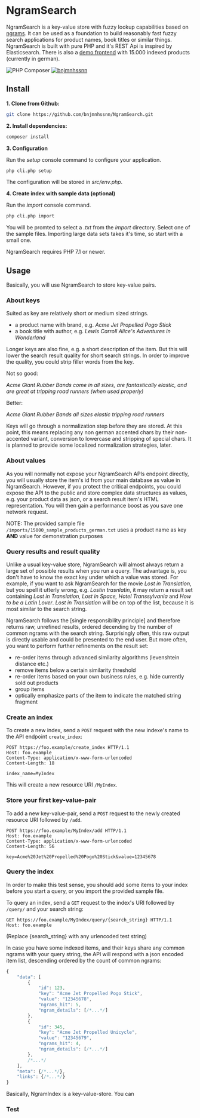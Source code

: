 NgramSearch
===========

NgramSearch is a key-value store with fuzzy lookup capabilities based on [ngrams]. It can be used as a foundation to build reasonably fast fuzzy search applications for product names, book titles or similar things. NgramSearch is built with pure PHP and it's REST Api is inspired by Elasticsearch. There is also a [demo frontend] with 15.000 indexed products (currently in german).

![PHP Composer](https://github.com/bnjmnhssnn/NgramSearch/workflows/PHP%20Composer/badge.svg)
[![bnjmnhssnn](https://circleci.com/gh/bnjmnhssnn/NgramSearch.svg?style=shield)](https://circleci.com/gh/bnjmnhssnn/NgramSearch)

Install
-------

**1. Clone from Github:**

```sh
git clone https://github.com/bnjmnhssnn/NgramSearch.git
```

**2. Install dependencies:**

```sh
composer install
```

**3. Configuration**

Run the *setup* console command to configure your application. 

```sh
php cli.php setup
```
The configuration will be stored in *src/env.php*.

**4. Create index with sample data (optional)**

Run the *import* console command. 

```sh
php cli.php import
```
You will be promted to select a *.txt* from the *import* directory. Select one of the sample files. Importing large data sets takes it's time, so start with a small one.

NgramSearch requires PHP 7.1 or newer.

Usage
-----
Basically, you will use NgramSearch to store key-value pairs. 

### About keys
Suited as key are relatively short or medium sized strings. 

* a product name with brand, e.g. *Acme Jet Propelled Pogo Stick*
* a book title with author, e.g. *Lewis Carroll Alice's Adventures in Wonderland*

Longer keys are also fine, e.g. a short description of the item. But this will lower the search result quality for short search strings. In order to improve the quality, you could strip filler words from the key.

Not so good:

*Acme Giant Rubber Bands come in all sizes, are fantastically elastic, and are great at tripping road runners (when used properly)*

Better:

*Acme Giant Rubber Bands all sizes elastic tripping road runners*

Keys will go through a normalization step before they are stored. At this point, this means replacing any non german accented chars by their non-accented variant, conversion to lowercase and stripping of special chars. It is planned to provide some localized normalization strategies, later.

### About values
As you will normally not expose your NgramSearch APIs endpoint directly, you will usually store the item's id from your main database as value in NgramSearch. However, if you protect the critical endpoints, you could expose the API to the public and store complex data structures as values, e.g. your product data as json, or a search result item's HTML representation. You will then gain a performance boost as you save one network request.

NOTE: The provided sample file `/imports/15000_sample_products_german.txt` uses a product name as key **AND** value for demonstration purposes

### Query results and result quality
Unlike a usual key-value store, NgramSearch will almost always return a large set of possible results when you run a query. The advantage is, you don't have to know the exact key under which a value was stored. For example, if you want to ask NgramSearch for the movie *Lost in Translation*, but you spell it utterly wrong, e.g. *Lostin trasnlatin*, it may return a result set containing *Lost in Translation, Lost in Space, Hotel Transsylvania* and *How to be a Latin Lover*. *Lost in Translation* will be on top of the list, because it is most similar to the search string.

NgramSearch follows the [single responsibility principle] and therefore returns raw, unrefined results, ordered decending by the number of common ngrams with the search string. Surprisingly often, this raw output is directly usable and could be presented to the end user. But more often, you want to perform further refinements on the result set:
* re-order items through advanced similarity algorithms (levenshtein distance etc.)
* remove items below a certain similarity threshold
* re-order items based on your own business rules, e.g. hide currently sold out products
* group items
* optically emphasize parts of the item to indicate the matched string fragment  




### Create an index
To create a new index, send a `POST` request with the new indexe's name to the API endpoint `create_index`:
```
POST https://foo.example/create_index HTTP/1.1
Host: foo.example
Content-Type: application/x-www-form-urlencoded
Content-Length: 18

index_name=MyIndex
```
This will create a new resource URI `/MyIndex`.

### Store your first key-value-pair
To add a new key-value-pair, send a `POST` request to the newly created resource URI followed by `/add`.
```
POST https://foo.example/MyIndex/add HTTP/1.1
Host: foo.example
Content-Type: application/x-www-form-urlencoded
Content-Length: 56

key=Acme%20Jet%20Propelled%20Pogo%20Stick&value=12345678
```

### Query the index
In order to make this test sense, you should add some items to your index before you start a query, or you import the provided sample file.

To query an index, send a `GET` request to the index's URI followed by `/query/` and your search string:
```
GET https://foo.example/MyIndex/query/{search_string} HTTP/1.1
Host: foo.example
```
(Replace {search_string} with any urlencoded test string)

In case you have some indexed items, and their keys share any common ngrams with your query string, the API will respond with a json encoded item list, descending ordered by the count of common ngrams:
```javascript
{
    "data": [
        {
            "id": 123,
            "key": "Acme Jet Propelled Pogo Stick",
            "value": "12345678",
            "ngrams_hit": 5,
            "ngram_details": [/*...*/]
        },
        {
            "id": 345,
            "key": "Acme Jet Propelled Unicycle",
            "value": "12345679",
            "ngrams_hit": 4,
            "ngram_details": [/*...*/]
        },
        /*...*/
    ],
    "meta": {/*...*/},
    "links": {/*...*/}
}
```







Basically, NgramIndex is a key-value-store. You can 

### Test



[demo frontend]: http://ngram-search-demo.benjamin-hosseinian.de 
[demo frontend repo]: https://github.com/bnjmnhssnn/NgramSearchDemo
[ngrams]: https://en.wikipedia.org/wiki/N-gram "n-grams"
